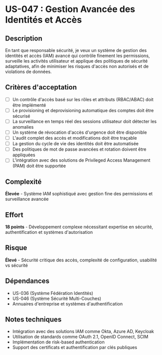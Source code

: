 # US-047 : Gestion Avancée des Identités et Accès

## Description
En tant que responsable sécurité, je veux un système de gestion des identités et accès (IAM) avancé qui contrôle finement les permissions, surveille les activités utilisateur et applique des politiques de sécurité adaptatives, afin de minimiser les risques d'accès non autorisés et de violations de données.

## Critères d'acceptation
- [ ] Un contrôle d'accès basé sur les rôles et attributs (RBAC/ABAC) doit être implémenté
- [ ] Le provisioning et deprovisioning automatique des comptes doit être sécurisé
- [ ] La surveillance en temps réel des sessions utilisateur doit détecter les anomalies
- [ ] Un système de révocation d'accès d'urgence doit être disponible
- [ ] L'audit complet des accès et modifications doit être traçable
- [ ] La gestion du cycle de vie des identités doit être automatisée
- [ ] Des politiques de mot de passe avancées et rotation doivent être appliquées
- [ ] L'intégration avec des solutions de Privileged Access Management (PAM) doit être supportée

## Complexité
**Élevée** - Système IAM sophistiqué avec gestion fine des permissions et surveillance avancée

## Effort
**18 points** - Développement complexe nécessitant expertise en sécurité, authentification et systèmes d'autorisation

## Risque
**Élevé** - Sécurité critique des accès, complexité de configuration, usabilité vs sécurité

## Dépendances
- US-036 (Système Fédération Identités)
- US-046 (Système Sécurité Multi-Couches)
- Annuaires d'entreprise et systèmes d'authentification

## Notes techniques
- Intégration avec des solutions IAM comme Okta, Azure AD, Keycloak
- Utilisation de standards comme OAuth 2.1, OpenID Connect, SCIM
- Implémentation de risk-based authentication
- Support des certificats et authentification par clés publiques